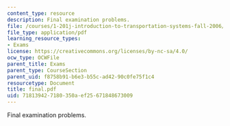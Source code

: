 ```yaml
---
content_type: resource
description: Final examination problems.
file: /courses/1-201j-introduction-to-transportation-systems-fall-2006/718139427180350aef25671848673009_final.pdf
file_type: application/pdf
learning_resource_types:
- Exams
license: https://creativecommons.org/licenses/by-nc-sa/4.0/
ocw_type: OCWFile
parent_title: Exams
parent_type: CourseSection
parent_uid: f8758b91-b6e3-b55c-ad42-90c0fe75f1c4
resourcetype: Document
title: final.pdf
uid: 71813942-7180-350a-ef25-671848673009
---
```

Final examination problems.
